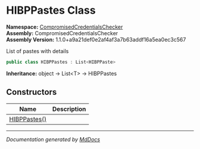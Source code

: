 ﻿<!--  
  <auto-generated>   
    The contents of this file were generated by a tool.  
    Changes to this file may be list if the file is regenerated  
  </auto-generated>   
-->

# HIBPPastes Class

**Namespace:** [CompromisedCredentialsChecker](../index.md)  
**Assembly:** CompromisedCredentialsChecker  
**Assembly Version:** 1.1.0+a9a21def0e2af4af3a7b63addf16a5ea0ec3c567

List of pastes with details

```csharp
public class HIBPPastes : List<HIBPPaste>
```

**Inheritance:** object → List\<T\> → HIBPPastes

## Constructors

| Name                                  | Description |
| ------------------------------------- | ----------- |
| [HIBPPastes()](constructors/index.md) |             |

___

*Documentation generated by [MdDocs](https://github.com/ap0llo/mddocs)*
